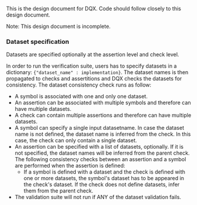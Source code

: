 This is the design document for DQX. Code should follow closely to this design document.

Note: This design document is incomplete.

### Dataset specification
Datasets are specified optionally at the assertion level and check level.

In order to run the verification suite, users has to specify datasets in a dictionary: `{"dataset_name" : implementation}`.
The dataset names is then propagated to checks and assertitions and DQX checks the datasets for consistency.
The dataset consistency check runs as follow:
  - A symbol is associated with one and only one dataset.
  - An assertion can be associated with multiple symbols and therefore can have multiple datasets.
  - A check can contain multiple assertions and therefore can have multiple datasets.
  - A symbol can specify a single input datasetname. In case the dataset name is not defined, the dataset name is inferred from the check.
  In this case, the check can only contain a single dataset.
  - An assertion can be specified with a list of datasets, optionally. If it is not specified, the dataset names will be inferred from the parent check.
  The following consistency checks between an assertion and a symbol are performed when the assertion is defined:
    - If a symbol is defined with a dataset and the check is defined with one or more datasets, the symbol's dataset has to be appeared in the check's dataset.
    If the check does not define datasets, infer them from the parent check.
  - The validation suite will not run if ANY of the dataset validation fails.
